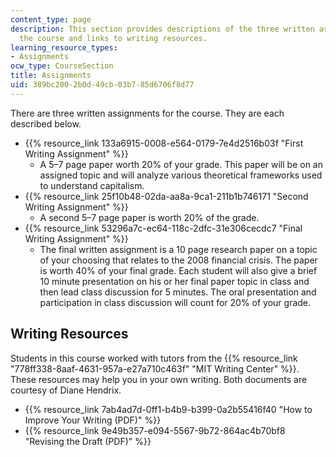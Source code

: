 ```yaml
---
content_type: page
description: This section provides descriptions of the three written assignments for
  the course and links to writing resources.
learning_resource_types:
- Assignments
ocw_type: CourseSection
title: Assignments
uid: 389bc200-2b0d-49cb-03b7-85d6706f8d77
---
```


There are three written assignments for the course. They are each described below.

*   {{% resource_link 133a6915-0008-e564-0179-7e4d2516b03f "First Writing Assignment" %}}
    *   A 5–7 page paper worth 20% of your grade. This paper will be on an assigned topic and will analyze various theoretical frameworks used to understand capitalism.
*   {{% resource_link 25f10b48-02da-aa8a-9ca1-211b1b746171 "Second Writing Assignment" %}}
    *   A second 5–7 page paper is worth 20% of the grade.
*   {{% resource_link 53296a7c-ec64-118c-2dfc-31e306cecdc7 "Final Writing Assignment" %}}
    *   The final written assignment is a 10 page research paper on a topic of your choosing that relates to the 2008 financial crisis. The paper is worth 40% of your final grade. Each student will also give a brief 10 minute presentation on his or her final paper topic in class and then lead class discussion for 5 minutes. The oral presentation and participation in class discussion will count for 20% of your grade.

Writing Resources
-----------------

Students in this course worked with tutors from the {{% resource_link "778ff338-8aaf-4631-957a-e27a710c463f" "MIT Writing Center" %}}. These resources may help you in your own writing. Both documents are courtesy of Diane Hendrix.

*   {{% resource_link 7ab4ad7d-0ff1-b4b9-b399-0a2b55416f40 "How to Improve Your Writing (PDF)" %}}
*   {{% resource_link 9e49b357-e094-5567-9b72-864ac4b70bf8 "Revising the Draft (PDF)" %}}